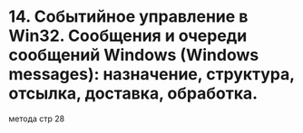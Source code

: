 # 14. Событийное управление в Win32. Сообщения и очереди сообщений Windows (Windows messages): назначение, структура, отсылка, доставка, обработка.

метода стр 28


